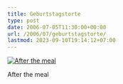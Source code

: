 ```yaml
---
title: Geburtstagstorte
type: post
date: 2006-07-05T11:30:00+00:00
url: /2006/07/geburtstagstorte/
lastmod: 2023-09-10T19:14:12+07:00
---
```

<div class="flickr">
  <a href="http://www.flickr.com/photos/schreibblogade/182415591/" title="After the meal"><img src="//static.flickr.com/65/182415591_3e2e78bfe6.jpg" alt="After the meal" /></a></p>

  <p>
    After the meal
  </p>
</div>
